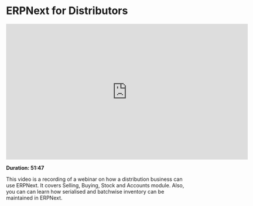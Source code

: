 # ERPNext for Distributors

<iframe width="660" height="371" src="https://www.youtube.com/embed/_fjFnEjvGt8" frameborder="0" allowfullscreen></iframe>

**Duration: 51:47**

This video is a recording of a webinar on how a distribution business can use ERPNext. It covers Selling, Buying, Stock and Accounts module. Also, you can can learn how serialised and batchwise inventory can be maintained in ERPNext.
